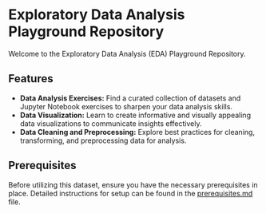 # Exploratory Data Analysis Playground Repository

Welcome to the Exploratory Data Analysis (EDA) Playground Repository.

## Features

- **Data Analysis Exercises:** Find a curated collection of datasets and Jupyter Notebook exercises to sharpen your data analysis skills.
- **Data Visualization:** Learn to create informative and visually appealing data visualizations to communicate insights effectively.
- **Data Cleaning and Preprocessing:** Explore best practices for cleaning, transforming, and preprocessing data for analysis.


## Prerequisites

Before utilizing this dataset, ensure you have the necessary prerequisites in place.
Detailed instructions for setup can be found in the [prerequisites.md](../docs/prerequisites.md) file.

[^3]:These prerequisites are essential to efficiently work with the data and leverage the project effectively.
